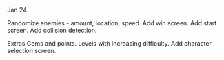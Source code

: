 Jan 24

Randomize enemies - amount, location, speed.
Add win screen.
Add start screen.
Add collision detection.

Extras
Gems and points.
Levels with increasing difficulty.
Add character selection screen.
